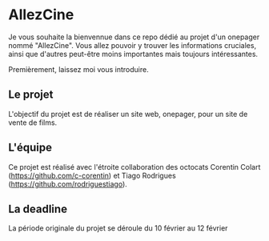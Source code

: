 # AllezCine

Je vous souhaite la bienvennue dans ce repo dédié au projet d'un onepager nommé "AllezCine".
Vous allez pouvoir y trouver les informations cruciales, ainsi que d'autres peut-être moins importantes mais toujours intéressantes.

Premièrement, laissez moi vous introduire.

## Le projet

L'objectif du projet est de réaliser un site web, onepager, pour un site de vente de films.

## L'équipe

Ce projet est réalisé avec l'étroite collaboration des octocats Corentin Colart (https://github.com/c-corentin) et Tiago Rodrigues (https://github.com/rodriguestiago).

## La deadline

La période originale du projet se déroule du 10 février au 12 février
